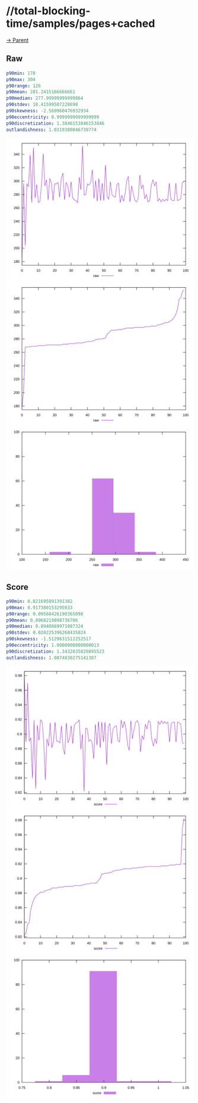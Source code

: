 
# //total-blocking-time/samples/pages+cached

[→ Parent](../..)


## Raw


```yaml
p90min: 178
p90max: 304
p90range: 126
p90mean: 281.2415166666661
p90median: 277.99999999999864
p90stdev: 18.41599507228698
p90skewness: -2.560960476932934
p90eccentricity: 0.9999999999999999
p90discretization: 1.3846153846153846
outlandishness: 1.0319380046739774

```

![PLOT: raw-values](./raw/values.svg)![PLOT: raw-sorted](./raw/sorted.svg)![PLOT: raw-histogram](./raw/histogram.svg)
## Score


```yaml
p90min: 0.821695891391382
p90max: 0.917380153295033
p90range: 0.09568426190365098
p90mean: 0.8968219898736706
p90median: 0.8940869971087324
p90stdev: 0.020225396268435024
p90skewness: -1.5129631512252517
p90eccentricity: 1.0000000000000013
p90discretization: 1.3432835820895523
outlandishness: 1.0074830275141387

```

![PLOT: score-values](./score/values.svg)![PLOT: score-sorted](./score/sorted.svg)![PLOT: score-histogram](./score/histogram.svg)